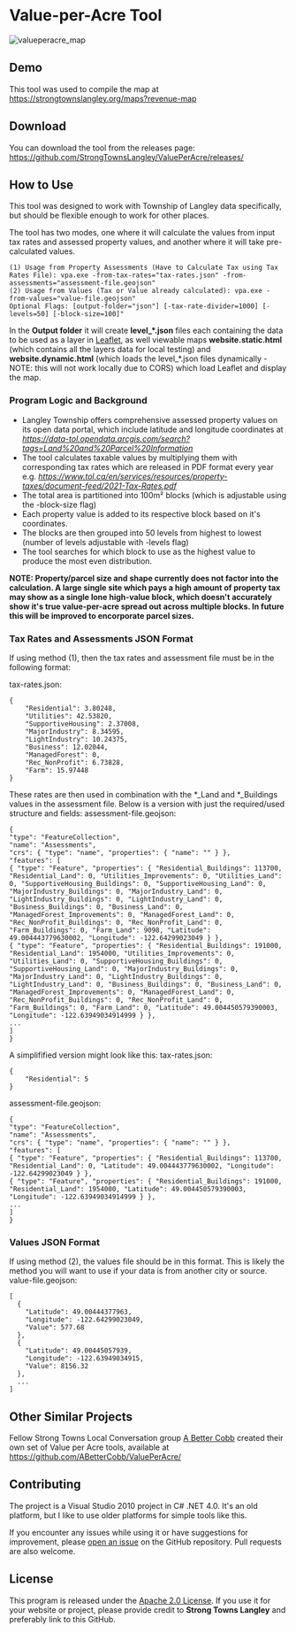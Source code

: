 # Value-per-Acre Tool
![valueperacre_map](https://github.com/StrongTownsLangley/ValuePerAcre/assets/160652425/e6086d8a-2f75-4d5f-9fb8-9a3ffa4089b9)

## Demo
This tool was used to compile the map at https://strongtownslangley.org/maps?revenue-map

## Download
You can download the tool from the releases page: https://github.com/StrongTownsLangley/ValuePerAcre/releases/

## How to Use
This tool was designed to work with Township of Langley data specifically, but should be flexible enough to work for other places.

The tool has two modes, one where it will calculate the values from input tax rates and assessed property values, and another where it will take pre-calculated values.

```
(1) Usage from Property Assessments (Have to Calculate Tax using Tax Rates File): vpa.exe -from-tax-rates="tax-rates.json" -from-assessments="assessment-file.geojson"
(2) Usage from Values (Tax or Value already calculated): vpa.exe -from-values="value-file.geojson"
Optional Flags: [output-folder="json"] [-tax-rate-divider=1000] [-levels=50] [-block-size=100]"
```

In the **Output folder** it will create **level_\*.json** files each containing the data to be used as a layer in [Leaflet](https://github.com/Leaflet/Leaflet), as well viewable maps **website.static.html** (which contains all the layers data for local testing) and **website.dynamic.html** (which loads the level_\*.json files dynamically - NOTE: this will not work locally due to CORS) which load Leaflet and display the map.

### Program Logic and Background
- Langley Township offers comprehensive assessed property values on its open data portal, which include latitude and longitude coordinates at *https://data-tol.opendata.arcgis.com/search?tags=Land%20and%20Parcel%20Information*
- The tool calculates taxable values by multiplying them with corresponding tax rates which are released in PDF format every year e.g. *https://www.tol.ca/en/services/resources/property-taxes/document-feed/2021-Tax-Rates.pdf*
- The total area is partitioned into 100m² blocks (which is adjustable using the -block-size flag)
- Each property value is added to its respective block based on it's coordinates.
- The blocks are then grouped into 50 levels from highest to lowest (number of levels adjustable with -levels flag)
- The tool searches for which block to use as the highest value to produce the most even distribution.

**NOTE: Property/parcel size and shape currently does not factor into the calculation. A large single site which pays a high amount of property tax may show as a single lone high-value block, which doesn't accurately show it's true value-per-acre spread out across multiple blocks. In future this will be improved to encorporate parcel sizes.**

### Tax Rates and Assessments JSON Format
If using method (1), then the tax rates and assessment file must be in the following format:

tax-rates.json:
```
{
    "Residential": 3.80248,
    "Utilities": 42.53820,
    "SupportiveHousing": 2.37008,
    "MajorIndustry": 8.34595,
    "LightIndustry": 10.24375,
    "Business": 12.02044,
    "ManagedForest": 0,
    "Rec_NonProfit": 6.73828,
    "Farm": 15.97448
}
```
These rates are then used in combination with the *_Land and *_Buildings values in the assessment file. Below is a version with just the required/used structure and fields:
assessment-file.geojson:
```
{
"type": "FeatureCollection",
"name": "Assessments",
"crs": { "type": "name", "properties": { "name": "" } },
"features": [
{ "type": "Feature", "properties": { "Residential_Buildings": 113700, "Residential_Land": 0, "Utilities_Improvements": 0, "Utilities_Land": 0, "SupportiveHousing_Buildings": 0, "SupportiveHousing_Land": 0, "MajorIndustry_Buildings": 0, "MajorIndustry_Land": 0, "LightIndustry_Buildings": 0, "LightIndustry_Land": 0, "Business_Buildings": 0, "Business_Land": 0, "ManagedForest_Improvements": 0, "ManagedForest_Land": 0, "Rec_NonProfit_Buildings": 0, "Rec_NonProfit_Land": 0, "Farm_Buildings": 0, "Farm_Land": 9098, "Latitude": 49.004443779630002, "Longitude": -122.64299023049 } },
{ "type": "Feature", "properties": { "Residential_Buildings": 191000, "Residential_Land": 1954000, "Utilities_Improvements": 0, "Utilities_Land": 0, "SupportiveHousing_Buildings": 0, "SupportiveHousing_Land": 0, "MajorIndustry_Buildings": 0, "MajorIndustry_Land": 0, "LightIndustry_Buildings": 0, "LightIndustry_Land": 0, "Business_Buildings": 0, "Business_Land": 0, "ManagedForest_Improvements": 0, "ManagedForest_Land": 0, "Rec_NonProfit_Buildings": 0, "Rec_NonProfit_Land": 0, "Farm_Buildings": 0, "Farm_Land": 0, "Latitude": 49.004450579390003, "Longitude": -122.63949034914999 } },
...
]
}
```

A simplifified version might look like this:
tax-rates.json:
```
{
    "Residential": 5
}
```
assessment-file.geojson:
```
{
"type": "FeatureCollection",
"name": "Assessments",
"crs": { "type": "name", "properties": { "name": "" } },
"features": [
{ "type": "Feature", "properties": { "Residential_Buildings": 113700, "Residential_Land": 0, "Latitude": 49.004443779630002, "Longitude": -122.64299023049 } },
{ "type": "Feature", "properties": { "Residential_Buildings": 191000, "Residential_Land": 1954000, "Latitude": 49.004450579390003, "Longitude": -122.63949034914999 } },
...
]
}
```

### Values JSON Format
If using method (2), the values file should be in this format. This is likely the method you will want to use if your data is from another city or source.
value-file.geojson:
```
[
  {
    "Latitude": 49.00444377963,
    "Longitude": -122.64299023049,
    "Value": 577.68
  },
  {
    "Latitude": 49.00445057939,
    "Longitude": -122.63949034915,
    "Value": 8156.32
  },
  ...
]
```

## Other Similar Projects
Fellow Strong Towns Local Conversation group [A Better Cobb](https://abettercobb.substack.com/) created their own set of Value per Acre tools, available at https://github.com/ABetterCobb/ValuePerAcre/

## Contributing

The project is a Visual Studio 2010 project in C# .NET 4.0. It's an old platform, but I like to use older platforms for simple tools like this.

If you encounter any issues while using it or have suggestions for improvement, please [open an issue](https://github.com/StrongTownsLangley/ValuePerAcre/issues) on the GitHub repository. Pull requests are also welcome.

## License

This program is released under the [Apache 2.0 License](https://github.com/StrongTownsLangley/ValuePerAcre/blob/main/LICENSE). If you use it for your website or project, please provide credit to **Strong Towns Langley** and preferably link to this GitHub.
